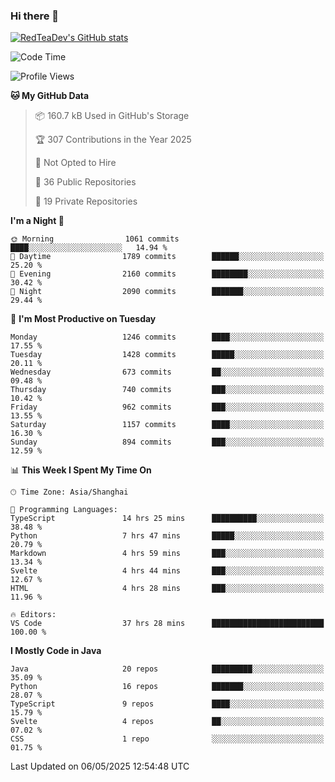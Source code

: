 ### Hi there 👋

<!--
**RedTeaDev/RedTeaDev** is a ✨ _special_ ✨ repository because its `README.md` (this file) appears on your GitHub profile.

Here are some ideas to get you started:

- 🔭 I’m currently working on ...
- 🌱 I’m currently learning ...
- 👯 I’m looking to collaborate on ...
- 🤔 I’m looking for help with ...
- 💬 Ask me about ...
- 📫 How to reach me: ...
- 😄 Pronouns: ...
- ⚡ Fun fact: ...
-->

<!--
[![wakatime](https://wakatime.com/badge/user/6b101ed0-04c0-4490-9283-eb61f2efff96.svg)](https://wakatime.com/@6b101ed0-04c0-4490-9283-eb61f2efff96)
!-->

[![RedTeaDev's GitHub stats](https://github-readme-stats.vercel.app/api?username=RedTeaDev\&include_all_commits=true)](https://github.com/anuraghazra/github-readme-stats)
<!--
[![willianrod's wakatime stats](https://github-readme-stats.vercel.app/api/wakatime?username=RedTeaDev)](https://github.com/anuraghazra/github-readme-stats)
!-->
<!--START_SECTION:waka-->
![Code Time](http://img.shields.io/badge/Code%20Time-3%2C206%20hrs%2018%20mins-blue)

![Profile Views](http://img.shields.io/badge/Profile%20Views-0-blue)

**🐱 My GitHub Data** 

> 📦 160.7 kB Used in GitHub's Storage 
 > 
> 🏆 307 Contributions in the Year 2025
 > 
> 🚫 Not Opted to Hire
 > 
> 📜 36 Public Repositories 
 > 
> 🔑 19 Private Repositories 
 > 
**I'm a Night 🦉** 

```text
🌞 Morning                1061 commits        ████░░░░░░░░░░░░░░░░░░░░░   14.94 % 
🌆 Daytime                1789 commits        ██████░░░░░░░░░░░░░░░░░░░   25.20 % 
🌃 Evening                2160 commits        ████████░░░░░░░░░░░░░░░░░   30.42 % 
🌙 Night                  2090 commits        ███████░░░░░░░░░░░░░░░░░░   29.44 % 
```
📅 **I'm Most Productive on Tuesday** 

```text
Monday                   1246 commits        ████░░░░░░░░░░░░░░░░░░░░░   17.55 % 
Tuesday                  1428 commits        █████░░░░░░░░░░░░░░░░░░░░   20.11 % 
Wednesday                673 commits         ██░░░░░░░░░░░░░░░░░░░░░░░   09.48 % 
Thursday                 740 commits         ███░░░░░░░░░░░░░░░░░░░░░░   10.42 % 
Friday                   962 commits         ███░░░░░░░░░░░░░░░░░░░░░░   13.55 % 
Saturday                 1157 commits        ████░░░░░░░░░░░░░░░░░░░░░   16.30 % 
Sunday                   894 commits         ███░░░░░░░░░░░░░░░░░░░░░░   12.59 % 
```


📊 **This Week I Spent My Time On** 

```text
🕑︎ Time Zone: Asia/Shanghai

💬 Programming Languages: 
TypeScript               14 hrs 25 mins      ██████████░░░░░░░░░░░░░░░   38.48 % 
Python                   7 hrs 47 mins       █████░░░░░░░░░░░░░░░░░░░░   20.79 % 
Markdown                 4 hrs 59 mins       ███░░░░░░░░░░░░░░░░░░░░░░   13.34 % 
Svelte                   4 hrs 44 mins       ███░░░░░░░░░░░░░░░░░░░░░░   12.67 % 
HTML                     4 hrs 28 mins       ███░░░░░░░░░░░░░░░░░░░░░░   11.96 % 

🔥 Editors: 
VS Code                  37 hrs 28 mins      █████████████████████████   100.00 % 
```

**I Mostly Code in Java** 

```text
Java                     20 repos            █████████░░░░░░░░░░░░░░░░   35.09 % 
Python                   16 repos            ███████░░░░░░░░░░░░░░░░░░   28.07 % 
TypeScript               9 repos             ████░░░░░░░░░░░░░░░░░░░░░   15.79 % 
Svelte                   4 repos             ██░░░░░░░░░░░░░░░░░░░░░░░   07.02 % 
CSS                      1 repo              ░░░░░░░░░░░░░░░░░░░░░░░░░   01.75 % 
```




 Last Updated on 06/05/2025 12:54:48 UTC
<!--END_SECTION:waka-->


